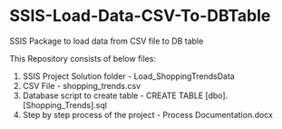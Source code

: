 # SSIS-Load-Data-CSV-To-DBTable

SSIS Package to load data from CSV file to DB table

This Repository consists of below files:

1. SSIS Project Solution folder - Load_ShoppingTrendsData
2. CSV File - shopping_trends.csv
3. Database script to create table - CREATE TABLE [dbo].[Shopping_Trends].sql
4. Step by step process of the project - Process Documentation.docx
